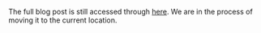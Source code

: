 The full blog post is still accessed through [here](https://www.1onepsilon.com/single-post/2017/04/07/Guessing-in-Multiple-Choice-Exams---Part-I). We are in the process of moving it to the current location.
